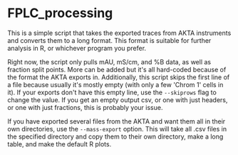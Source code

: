 # FPLC_processing

This is a simple script that takes the exported traces from AKTA
instruments and converts them to a long format. This format is suitable
for further analysis in R, or whichever program you prefer.

Right now, the script only pulls mAU, mS/cm, and %B data, as well as
fraction split points. More can be added but it's all hard-coded because
of the format the AKTA exports in. Additionally, this script skips the first
line of a file because usually it's mostly empty (with only a few 'Chrom 1'
cells in it). If your exports don't have this empty line, use the
`--skiprows` flag to change the value. If you get an empty output csv, or
one with just headers, or one with just fractions, this is probably your issue.

If you have exported several files from the AKTA and want them all in their own
directories, use the `--mass-export` option. This will take all .csv files in the
specified directory and copy them to their own directory, make a long table, and
make the default R plots.
